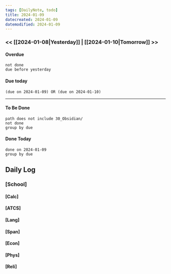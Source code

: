 ```yaml
---
tags: [DailyNote, todo]
title: 2024-01-09
datecreated: 2024-01-09
datemodified: 2024-01-09
---
```


### << [[2024-01-08|Yesterday]] | [[2024-01-10|Tomorrow]] >>

#### Overdue
```tasks
not done
due before yesterday
```
#### Due today

```tasks
(due on 2024-01-09) OR (due on 2024-01-10) 

```
---
#### To Be Done

```tasks
path does not include 30_Obsidian/
not done
group by due
```

#### Done Today

```tasks
done on 2024-01-09
group by due
```

## Daily Log

### [School]

#### [Calc]

#### [ATCS]

#### [Lang]

#### [Span]

#### [Econ]

#### [Phys]

#### [Reli]
